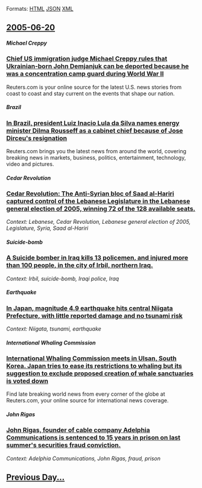 
Formats: [HTML](2005/06/20/index.html)  [JSON](2005/06/20/index.json)  [XML](2005/06/20/index.xml)  

## [2005-06-20](/news/2005/06/20/index.md)

##### Michael Creppy
### [ Chief US immigration judge Michael Creppy rules that Ukrainian-born John Demjanjuk can be deported because he was a concentration camp guard during World War II ](/news/2005/06/20/chief-us-immigration-judge-michael-creppy-rules-that-ukrainian-born-john-demjanjuk-can-be-deported-because-he-was-a-concentration-camp-guar.md)
Reuters.com is your online source for the latest U.S. news stories from coast to coast and stay current on the events that shape our nation.

##### Brazil
### [ In Brazil, president Luiz Inacio Lula da Silva names energy minister Dilma Rousseff as a cabinet chief because of Jose Dirceu's resignation ](/news/2005/06/20/in-brazil-president-luiz-ina-cio-lula-da-silva-names-energy-minister-dilma-rousseff-as-a-cabinet-chief-because-of-josa-c-dirceu-s-resignati.md)
Reuters.com brings you the latest news from around the world, covering breaking news in markets, business, politics, entertainment, technology, video and pictures.

##### Cedar Revolution
### [ Cedar Revolution: The Anti-Syrian bloc of Saad al-Hariri captured control of the Lebanese Legislature in the Lebanese general election of 2005, winning 72 of the 128 available seats. ](/news/2005/06/20/cedar-revolution-the-anti-syrian-bloc-of-saad-al-hariri-captured-control-of-the-lebanese-legislature-in-the-lebanese-general-election-of-2.md)
_Context: Lebanese, Cedar Revolution, Lebanese general election of 2005, Legislature, Syria, Saad al-Hariri_

##### Suicide-bomb
### [ A Suicide bomber in Iraq kills 13 policemen, and injured more than 100 people, in the city of Irbil, northern Iraq. ](/news/2005/06/20/a-suicide-bomber-in-iraq-kills-13-policemen-and-injured-more-than-100-people-in-the-city-of-irbil-northern-iraq.md)
_Context: Irbil, suicide-bomb, Iraqi police, Iraq_

##### Earthquake
### [ In Japan, magnitude 4.9 earthquake hits central Niigata Prefecture, with little reported damage and no tsunami risk ](/news/2005/06/20/in-japan-magnitude-4-9-earthquake-hits-central-niigata-prefecture-with-little-reported-damage-and-no-tsunami-risk.md)
_Context: Niigata, tsunami, earthquake_

##### International Whaling Commission
### [ International Whaling Commission meets in Ulsan, South Korea. Japan tries to ease its restrictions to whaling but its suggestion to exclude proposed creation of whale sanctuaries is voted down ](/news/2005/06/20/international-whaling-commission-meets-in-ulsan-south-korea-japan-tries-to-ease-its-restrictions-to-whaling-but-its-suggestion-to-exclude.md)
Find late breaking world news from every corner of the globe at Reuters.com, your online source for international news coverage.

##### John Rigas
### [ John Rigas, founder of cable company Adelphia Communications is sentenced to 15 years in prison on last summer's securities fraud conviction. ](/news/2005/06/20/john-rigas-founder-of-cable-company-adelphia-communications-is-sentenced-to-15-years-in-prison-on-last-summer-s-securities-fraud-convictio.md)
_Context: Adelphia Communications, John Rigas, fraud, prison_

## [Previous Day...](/news/2005/06/19/index.md)

